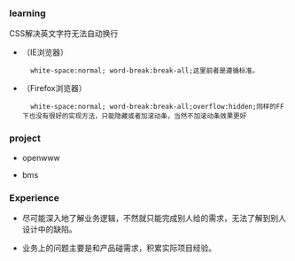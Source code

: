 


### learning

CSS解决英文字符无法自动换行 

- （IE浏览器）

		white-space:normal; word-break:break-all;这里前者是遵循标准。

- （Firefox浏览器）

		white-space:normal; word-break:break-all;overflow:hidden;同样的FF下也没有很好的实现方法，只能隐藏或者加滚动条，当然不加滚动条效果更好
		
### project

- openwww

- bms


### Experience

- 尽可能深入地了解业务逻辑，不然就只能完成别人给的需求，无法了解到别人设计中的缺陷。

- 业务上的问题主要是和产品碰需求，积累实际项目经验。